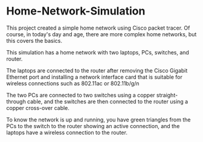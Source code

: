 # Home-Network-Simulation
This project created a simple home network using Cisco packet tracer. Of course, in today's day and age, there are more complex home networks, but this covers the basics. 

This simulation has a home network with two laptops, PCs, switches, and router. 

The laptops are connected to the router after removing the Cisco Gigabit Ethernet port and installing a network interface card that is suitable for wireless connections such as 802.11ac or 802.11b/g/n

The two PCs are connected to two switches using a copper straight-through cable, and the switches are then connected to the router using a copper cross-over cable. 

To know the network is up and running, you have green triangles from the PCs to the switch to the router showing an active connection, and the laptops have a wireless connection to the router. 
